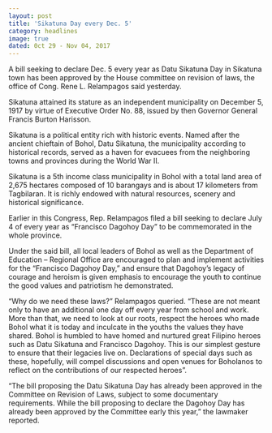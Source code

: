 ```yaml
---
layout: post
title: 'Sikatuna Day every Dec. 5'
category: headlines
image: true
dated: 0ct 29 - Nov 04, 2017
---
```


A bill seeking to declare Dec. 5 every year as Datu Sikatuna Day in Sikatuna town has been approved by the House committee on revision of laws, the office of Cong. Rene L. Relampagos said yesterday.

Sikatuna attained its stature as an independent municipality on December 5, 1917 by virtue of Executive Order No. 88, issued by then Governor General Francis Burton Harisson. 

Sikatuna is a political entity rich with historic events. Named after the ancient chieftain of Bohol, Datu Sikatuna, the municipality according to historical records, served as a haven for evacuees from the neighboring towns and provinces during the World War II. 

Sikatuna is a 5th income class municipality in Bohol with a total land area of 2,675 hectares composed of 10 barangays and is about 17 kilometers from Tagbilaran. It is richly endowed with natural resources, scenery and historical significance.

Earlier in this Congress, Rep. Relampagos filed a bill seeking to declare July 4 of every year as “Francisco Dagohoy Day” to be commemorated in the whole province.

Under the said bill, all local leaders of Bohol as well as the Department of Education – Regional Office are encouraged to plan and implement activities for the “Francisco Dagohoy Day,” and ensure that Dagohoy’s legacy of courage and heroism is given emphasis to encourage the youth to continue the good values and patriotism he demonstrated. 

“Why do we need these laws?” Relampagos queried. “These are not meant only to have an additional one day off every year from school and work. More than that, we need to look at our roots, respect the heroes who made Bohol what it is today and inculcate in the youths the values they have shared. Bohol is humbled to have homed and nurtured great Filipino heroes such as Datu Sikatuna and Francisco Dagohoy. This is our simplest gesture to ensure that their legacies live on. Declarations of special days such as these, hopefully, will compel discussions and open venues for Boholanos to reflect on the contributions of our respected heroes”.

“The bill proposing the Datu Sikatuna Day has already been approved in the Committee on Revision of Laws, subject to some documentary requirements.  While the bill proposing to declare the Dagohoy Day has already been approved by the Committee early this year,” the lawmaker reported.
